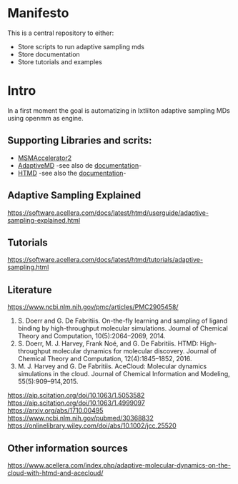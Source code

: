 
# Manifesto

This is a central repository to either:
- Store scripts to run adaptive sampling mds
- Store documentation
- Store tutorials and examples

# Intro

In a first moment the goal is automatizing in Ixtlilton adaptive sampling MDs using openmm as
engine.

## Supporting Libraries and scrits:

- [MSMAccelerator2](https://github.com/rmcgibbo/msmaccelerator2)
- [AdaptiveMD](https://github.com/markovmodel/adaptivemd) -see also de [documentation](https://adaptivemd.readthedocs.io/en/latest/index.html)-
- [HTMD](https://github.com/Acellera/htmd) -see also the [documentation](https://software.acellera.com/docs/latest/htmd/userguide/running.html)-

## Adaptive Sampling Explained

https://software.acellera.com/docs/latest/htmd/userguide/adaptive-sampling-explained.html

## Tutorials

https://software.acellera.com/docs/latest/htmd/tutorials/adaptive-sampling.html

## Literature

https://www.ncbi.nlm.nih.gov/pmc/articles/PMC2905458/

1. S. Doerr and G. De Fabritiis. On-the-fly learning and sampling of ligand binding by high-throughput molecular simulations. Journal of Chemical Theory and Computation, 10(5):2064–2069, 2014.
2. S. Doerr, M. J. Harvey, Frank Noé, and G. De Fabritiis. HTMD: High-throughput molecular dynamics for molecular discovery. Journal of Chemical Theory and Computation, 12(4):1845–1852, 2016.
3. M. J. Harvey and G. De Fabritiis. AceCloud: Molecular dynamics simulations in the cloud. Journal of Chemical Information and Modeling, 55(5):909–914,2015.

https://aip.scitation.org/doi/10.1063/1.5053582
https://aip.scitation.org/doi/10.1063/1.4999097
https://arxiv.org/abs/1710.00495
https://www.ncbi.nlm.nih.gov/pubmed/30368832
https://onlinelibrary.wiley.com/doi/abs/10.1002/jcc.25520

## Other information sources

https://www.acellera.com/index.php/adaptive-molecular-dynamics-on-the-cloud-with-htmd-and-acecloud/

